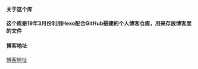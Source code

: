 #### 关于这个库

**这个库是19年3月份利用Hexo配合GitHub搭建的个人博客仓库，用来存放博客里的文件**

#### 博客地址

[博客地址](https://zoushuyou.github.io/)

#### 